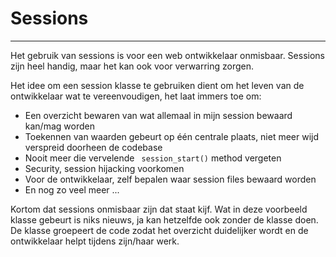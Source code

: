 # Sessions

---

Het gebruik van sessions is voor een web ontwikkelaar onmisbaar. 
Sessions zijn heel handig, maar het kan ook voor verwarring zorgen. 

Het idee om een session klasse te gebruiken dient om het leven van de 
ontwikkelaar wat te vereenvoudigen, het laat immers toe om:
* Een overzicht bewaren van wat allemaal in mijn session bewaard kan/mag worden
* Toekennen van waarden gebeurt op één centrale plaats, niet meer wijd verspreid doorheen de codebase
* Nooit meer die vervelende `` session_start()`` method vergeten
* Security, session hijacking voorkomen
* Voor de ontwikkelaar, zelf bepalen waar session files bewaard worden
* En nog zo veel meer ...

Kortom dat sessions onmisbaar zijn dat staat kijf. Wat in deze voorbeeld klasse 
gebeurt is niks nieuws, ja kan hetzelfde ook zonder de klasse doen. De klasse 
groepeert de code zodat het overzicht duidelijker wordt en de ontwikkelaar helpt 
tijdens zijn/haar werk.